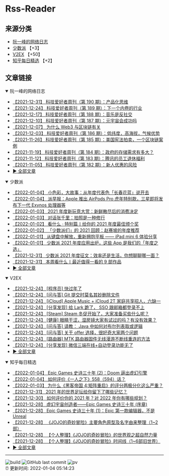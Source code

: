 # Rss-Reader

## 来源分类

* [阮一峰的网络日志](#阮一峰的网络日志)
* [少数派](#少数派) 【+3】
* [V2EX](#V2EX) 【+50】
* [知乎每日精选](#知乎每日精选) 【+2】

## 文章链接

<details open>
    <summary id="阮一峰的网络日志">
     阮一峰的网络日志
    </summary>


* [【2021-12-31】 科技爱好者周刊（第 190 期）：产品化思维](http://www.ruanyifeng.com/blog/2021/12/weekly-issue-190.html)
* [【2021-12-24】 科技爱好者周刊（第 189 期）：下一个内卷的行业](http://www.ruanyifeng.com/blog/2021/12/weekly-issue-189.html)
* [【2021-12-17】 科技爱好者周刊（第 188 期）：音乐是反社交](http://www.ruanyifeng.com/blog/2021/12/weekly-issue-188.html)
* [【2021-12-10】 科技爱好者周刊（第 187 期）：元宇宙会成功吗](http://www.ruanyifeng.com/blog/2021/12/weekly-issue-187.html)
* [【2021-12-07】 为什么 Web3 与区块链有关](http://www.ruanyifeng.com/blog/2021/12/web3.html)
* [【2021-12-03】 科技爱好者周刊（第 186 期）：低纬度，高海拔，气候优势](http://www.ruanyifeng.com/blog/2021/12/weekly-issue-186.html)
* [【2021-11-26】 科技爱好者周刊（第 185 期）：美国宪法拍卖，一个区块链案例](http://www.ruanyifeng.com/blog/2021/11/weekly-issue-185.html)
* [【2021-11-19】 科技爱好者周刊（第 184 期）：政府的存储需求有多大？](http://www.ruanyifeng.com/blog/2021/11/weekly-issue-184.html)
* [【2021-11-12】 科技爱好者周刊（第 183 期）：腾讯的员工退休福利](http://www.ruanyifeng.com/blog/2021/11/weekly-issue-183.html)
* [【2021-11-05】 科技爱好者周刊（第 182 期）：新人优惠的风险](http://www.ruanyifeng.com/blog/2021/11/weekly-issue-182.html)
* [:arrow_forward: 全部文章](data/阮一峰的网络日志.md)
</details>

<details open>
    <summary id="少数派">
     少数派
    </summary>


* [【2022-01-04】 小色彩，大故事：从年度代表色「长春花蓝」说开去](https://sspai.com/post/70689)
* [【2022-01-04】 派早报：Apple 推出 AirPods Pro 虎年特别款，三星即将发布下一代 Exynos 处理器等](https://sspai.com/post/70750)
* [【2022-01-03】 2021 年度新玩意大赏：新鲜散尽后的消费决定](https://sspai.com/post/70695)
* [【2022-01-03】 对话张千里：拍照是一种修行](https://sspai.com/prime/story/ricoh-gr3x-report-zhangqianli)
* [【2022-01-02】 看什么 · 特别篇丨给你的 2021 年度最佳颁个奖](https://sspai.com/post/70706)
* [【2022-01-02】 「少数派们」的 2021 回顾：赵赛坡的年度推荐](https://sspai.com/post/70690)
* [【2022-01-01】 从键盘中解放，重新拥抱平板 —— iPad mini 6 体验分享](https://sspai.com/post/70613)
* [【2022-01-01】 少数派 2021 年度应用出炉，这些 App 是我们的「年度之选」](https://sspai.com/post/70710)
* [【2021-12-31】 少数派 2021 年度征文：效率还是生活，你想聊聊哪一面？](https://sspai.com/post/70693)
* [【2021-12-31】 本周看什么丨最近值得一看的 9 部作品](https://sspai.com/post/70712)
* [:arrow_forward: 全部文章](data/少数派.md)
</details>

<details open>
    <summary id="V2EX">
     V2EX
    </summary>


* [【2021-12-24】 [程序员] 快过年了](https://www.v2ex.com/t/824201)
* [【2021-12-24】 [问与答] Git 提交时莫名其妙删除文件](https://www.v2ex.com/t/824200)
* [【2021-12-24】 [iCloud] Apple Music + iCloud 2T 家庭共享招人，六缺一](https://www.v2ex.com/t/824199)
* [【2021-12-24】 [分享发现] 给 Lark 跪了， SSO 跟邮箱都登录不上](https://www.v2ex.com/t/824198)
* [【2021-12-24】 [Steam] Steam 冬促开始了，大家准备买些什么呢？](https://www.v2ex.com/t/824197)
* [【2021-12-24】 [健康] 眼睛干涩，湿房镜大家有试过的吗？有没有效果？](https://www.v2ex.com/t/824196)
* [【2021-12-24】 [问与答] 请教： Java 中如何对布尔列表取或逻辑](https://www.v2ex.com/t/824194)
* [【2021-12-24】 [问与答] 关于 offer 选择，很好奇大家两个问题](https://www.v2ex.com/t/824192)
* [【2021-12-24】 [路由器] MTK 路由器固件无线漫游不断线重连的方法](https://www.v2ex.com/t/824191)
* [【2021-12-24】 [分享发现] 微信三端在线+自动登录功能无了](https://www.v2ex.com/t/824190)
* [:arrow_forward: 全部文章](data/V2EX.md)
</details>

<details open>
    <summary id="知乎每日精选">
     知乎每日精选
    </summary>


* [【2022-01-04】 Epic Games 史诗三十年 (2)：Doom 逼出虚幻引擎](http://zhuanlan.zhihu.com/p/452939468?utm_campaign=rss&utm_medium=rss&utm_source=rss&utm_content=title)
* [【2022-01-04】 如何评价《一人之下》558（594）话？](http://www.zhihu.com/question/509221485/answer/2293263461?utm_campaign=rss&utm_medium=rss&utm_source=rss&utm_content=title)
* [【2022-01-03】 为什么《黑客帝国 4:矩阵重启》的评分两极分化这么严重？](http://www.zhihu.com/question/508041621/answer/2295004224?utm_campaign=rss&utm_medium=rss&utm_source=rss&utm_content=title)
* [【2021-12-31】 2021 年的世界足坛给你留下了哪些记忆？](http://www.zhihu.com/question/508568463/answer/2293012729?utm_campaign=rss&utm_medium=rss&utm_source=rss&utm_content=title)
* [【2021-12-30】 如何评价你的 2021 年？对 2022 年你有哪些规划？](http://www.zhihu.com/question/502382907/answer/2292100052?utm_campaign=rss&utm_medium=rss&utm_source=rss&utm_content=title)
* [【2021-12-28】 虚幻宇宙创造者——Epic Games 史诗三十年 (序章)](http://zhuanlan.zhihu.com/p/450175393?utm_campaign=rss&utm_medium=rss&utm_source=rss&utm_content=title)
* [【2021-12-28】 Epic Games 史诗三十年 (1)：Epic 第一款编辑器，不是 Unreal](http://zhuanlan.zhihu.com/p/450175671?utm_campaign=rss&utm_medium=rss&utm_source=rss&utm_content=title)
* [【2021-12-28】 《JOJO的奇妙冒险》主要角色原型及名字由来整理（1~2部）](http://zhuanlan.zhihu.com/p/390098803?utm_campaign=rss&utm_medium=rss&utm_source=rss&utm_content=title)
* [【2021-12-28】 【个人整理】《JOJO的奇妙冒险》的世界观之超自然力量](http://zhuanlan.zhihu.com/p/336942310?utm_campaign=rss&utm_medium=rss&utm_source=rss&utm_content=title)
* [【2021-12-28】 【个人整理】《JOJO的奇妙冒险》时间线（1~6部旧世界）](http://zhuanlan.zhihu.com/p/148569779?utm_campaign=rss&utm_medium=rss&utm_source=rss&utm_content=title)
* [:arrow_forward: 全部文章](data/知乎每日精选.md)
</details>


---

![build](https://github.com/LikaiLee/rss-reader/workflows/rss%20reader/badge.svg)
![GitHub last commit](https://img.shields.io/github/last-commit/likailee/rss-reader)
![pv](https://pageview.vercel.app/?github_user=likailee) <br>
:alarm_clock: 更新时间: 2022-01-04 05:14:23